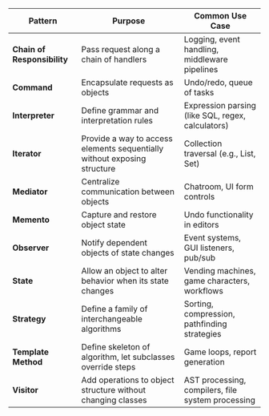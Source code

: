 | Pattern                     | Purpose                                                                  | Common Use Case                                   |
| --------------------------- | ------------------------------------------------------------------------ | ------------------------------------------------- |
| **Chain of Responsibility** | Pass request along a chain of handlers                                   | Logging, event handling, middleware pipelines     |
| **Command**                 | Encapsulate requests as objects                                          | Undo/redo, queue of tasks                         |
| **Interpreter**             | Define grammar and interpretation rules                                  | Expression parsing (like SQL, regex, calculators) |
| **Iterator**                | Provide a way to access elements sequentially without exposing structure | Collection traversal (e.g., List, Set)            |
| **Mediator**                | Centralize communication between objects                                 | Chatroom, UI form controls                        |
| **Memento**                 | Capture and restore object state                                         | Undo functionality in editors                     |
| **Observer**                | Notify dependent objects of state changes                                | Event systems, GUI listeners, pub/sub             |
| **State**                   | Allow an object to alter behavior when its state changes                 | Vending machines, game characters, workflows      |
| **Strategy**                | Define a family of interchangeable algorithms                            | Sorting, compression, pathfinding strategies      |
| **Template Method**         | Define skeleton of algorithm, let subclasses override steps              | Game loops, report generation                     |
| **Visitor**                 | Add operations to object structure without changing classes              | AST processing, compilers, file system processing |
